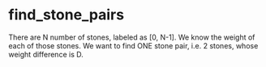 # find_stone_pairs
There are N number of stones, labeled as [0, N-1]. We know the weight of each of those stones. We want to find ONE stone pair, i.e. 2 stones,
whose weight difference is D.
